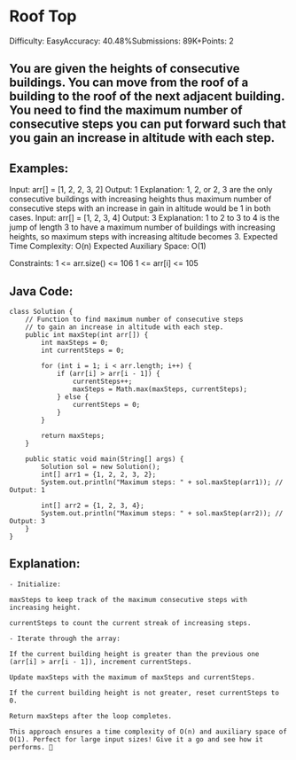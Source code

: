 # Roof Top
Difficulty: EasyAccuracy: 40.48%Submissions: 89K+Points: 2
## You are given the heights of consecutive buildings. You can move from the roof of a building to the roof of the next adjacent building. You need to find the maximum number of consecutive steps you can put forward such that you gain an increase in altitude with each step.

## Examples:

Input: arr[] = [1, 2, 2, 3, 2]
Output: 1
Explanation: 1, 2, or 2, 3 are the only consecutive buildings with increasing heights thus maximum number of consecutive steps with an increase in gain in altitude would be 1 in both cases.
Input: arr[] = [1, 2, 3, 4]
Output: 3
Explanation: 1 to 2 to 3 to 4 is the jump of length 3 to have a maximum number of buildings with increasing heights, so maximum steps with increasing altitude becomes 3.
Expected Time Complexity: O(n)
Expected Auxiliary Space: O(1)

Constraints:
1 <= arr.size() <= 106
1 <= arr[i] <= 105

## Java Code:
```
class Solution {
    // Function to find maximum number of consecutive steps
    // to gain an increase in altitude with each step.
    public int maxStep(int arr[]) {
        int maxSteps = 0;
        int currentSteps = 0;

        for (int i = 1; i < arr.length; i++) {
            if (arr[i] > arr[i - 1]) {
                currentSteps++;
                maxSteps = Math.max(maxSteps, currentSteps);
            } else {
                currentSteps = 0;
            }
        }

        return maxSteps;
    }

    public static void main(String[] args) {
        Solution sol = new Solution();
        int[] arr1 = {1, 2, 2, 3, 2};
        System.out.println("Maximum steps: " + sol.maxStep(arr1)); // Output: 1

        int[] arr2 = {1, 2, 3, 4};
        System.out.println("Maximum steps: " + sol.maxStep(arr2)); // Output: 3
    }
}
```
##  Explanation:

```
- Initialize:

maxSteps to keep track of the maximum consecutive steps with increasing height.

currentSteps to count the current streak of increasing steps.

- Iterate through the array:

If the current building height is greater than the previous one (arr[i] > arr[i - 1]), increment currentSteps.

Update maxSteps with the maximum of maxSteps and currentSteps.

If the current building height is not greater, reset currentSteps to 0.

Return maxSteps after the loop completes.

This approach ensures a time complexity of O(n) and auxiliary space of O(1). Perfect for large input sizes! Give it a go and see how it performs. 🚀

```
